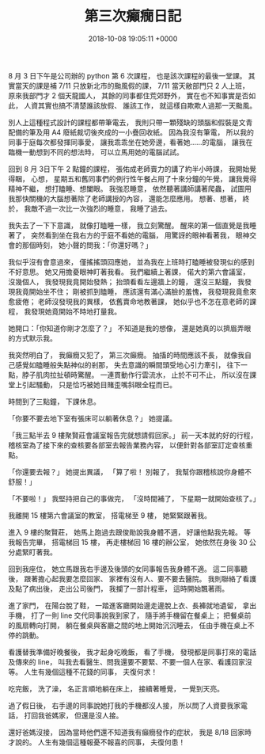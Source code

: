 ﻿---
layout: post
title: 第三次癲癇日記
date: 2018-10-08 19:05:11 +0000
category: 記
tags: [腦袋瓜, 癲癇]
---
8 月 3 日下午是公司辦的 python 第 6 次課程，
也是該次課程的最後一堂課。
其實當天的課是補 7/11 只放新北市的颱風假的課，
7/11 當天敝部門只 2 人上班，
原來我部門才 2 個天龍國人，
其餘的同事都住荒郊野外，
實在也不知事實是否如此，
人資其實也搞不清楚誰該放假、 誰該工作，
就這樣自欺欺人過那一天颱風。

<!--more-->
別人上這種程式設計的課程都帶筆電去，
我則只帶一顆殘缺的頭腦和假裝是文青配備的筆及用 A4 廢紙裁切後夾成的一小疊回收紙。
因為我沒有筆電，
所以我的同事于庭每次都發揮同事愛，
讓我乖乖坐在她旁邊，看著她......的電腦，
讓我在臨機一動想到不同的想法時，
可以立馬用她的電腦試試。

回到 8 月 3日下午 2 點鐘的課程，
張佑成老師賣力的講了約半小時課，
我開始覺得睏，
心想，
星期五和舊同事們的例行性午餐占用了十來分鐘的午覺，
讓我覺得精神不繼，
想打瞌睡、想闔眼。
我強忍睡意，
依然聽著講師講著爬蟲，
試圖用我那快關機的大腦想著除了老師講授的內容，
還能怎麼應用。
想著、想著，
終於，
我敵不過一次比一次強烈的睡意，
我睡了過去。

我失去了一下下意識，
就像打瞌睡一樣，
我立刻驚醒。
醒來的第一個直覺是我睡著了，
突然看到坐在我右方的于庭不看她的電腦，
用驚訝的眼神看著我，
眼神交會的那個時刻，
她小聲的問我：「你還好嗎？」

我似乎沒有會意過來，
僅搖搖頭回應她，
並為我在上班時打瞌睡被發現似的感到不好意思。
她又用擔憂眼神盯著我看。
我們繼續上著課，
偌大的第六會議室，
沒幾個人，
我發現我竟開始發熱；
抬頭看看左邊牆上的鐘，
還沒三點鐘，
我發現我竟開始坐不住；
剛被抓到瞌睡，
應該還有滿心滿臉的羞愧，
我發現我竟愈來愈疲倦；
老師沒發現我的異樣，
依舊賣命地教著課，
她似乎也不怎在意老師的課程，
我發現她竟開始不時地打量我。

她開口：「你知道你剛才怎麼了？」
不知道是我的想像，
還是她真的以擠眉弄眼的方式默示我。

我突然明白了，
我癲癇又犯了，
第三次癲癇。
抽搐的時間應該不長，
就像我自己感覺如瞌睡般失點神似的剎那，
失去意識的瞬間頭受地心引力牽引，
往下一點，脖子肌肉拉扯頓時驚醒。
一連貫動作行雲流水，
止於不可不止，
所以沒在課堂上引起騷動，
只是恰巧被她目賭歪嘴斜眼全程而已。

時間到了三點鐘，
下課休息。

「你要不要去地下室有張床可以躺著休息？」
她提議。

「我三點半去 9 樓聚賢莊會議室報告完就想請假回家。」
前一天本就約好的行程，
稽核室為了接下來的查核要各部室去報告業務內容，
以便針對各部室訂定查核重點。

「你還要去報？」
她提出異議，
「算了啦！
別報了，
我幫你跟稽核說你身體不舒服！」

「不要啦！」
我堅持把自己的事做完，
「沒時間補了，
下星期一就開始查核了。」

我離開 15 樓第六會議室的教室，
搭電梯至 9 樓，
她緊緊跟著我。

進入 9 樓的聚賢莊，
她馬上跑過去跟俊勛說我身體不適，
好讓他點我先報。
等我報告完畢，
搭電梯回 15 樓，
再走樓梯回 16 樓的辦公室，
她依然在身後 30 公分處緊盯著我。

回到我座位，
她立馬跟我右手邊及後頭的女同事報告我身體不適。
這二同事聽後，
跟著擔心起我要怎麼回家、 家裡有沒有人、要不要去醫院。
我則聯絡了看護及點了病出後，
走出公司後門，
我攔了一部計程車，
這時開始飄著雨。

進了家門，
在陽台脫了鞋，
一踏進客廳開始邊走邊脫上衣、長褲就地遺留，
拿出手機，
打了一則 line 交代同事說我到家了，
隨手將手機留在餐桌上；
把餐桌前的風扇轉向打開，
躺在餐桌與客廳之間的地上開始沉沉睡去，
任由手機在桌上不停的跳動。

看護替我準備好晚餐後，
我才起身吃晚飯，
看了手機，
發現都是同事打來的電話及傳來的 line，
叫我去看醫生、問我還要不要緊、不要一個人在家、看護回家沒等。
人生有幾個這種不花錢的同事，
夫復何求！

吃完飯，
洗了澡，
名正言順地躺在床上，
接續著睡覺，
一覺到天亮。

過了假日後，
右手邊的同事說她打我的手機都沒人接，
所以問了人資要我家電話，
打回我爸媽家，
但還是沒人接。

還好爸媽沒接，
因為當時他們還不知道我有癲癇發作的症狀，
我是 8/18 回家時才說的。
人生有幾個這種報憂不報喜的同事，
夫復何患！
